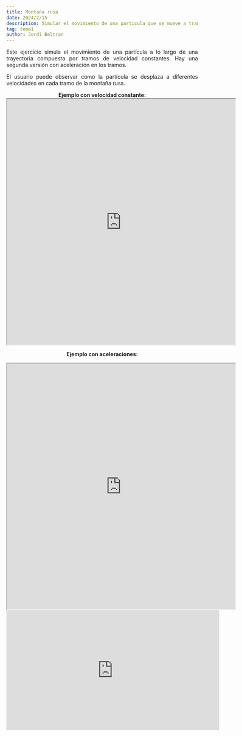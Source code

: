 ```yaml
---
title: Montaña rusa
date: 2024/2/15
description: Simular el movimiento de una particula que se mueve a tramos de velocidad
tag: tema1
author: Jordi Beltran
---
```

<div style="text-align: justify;">
Este ejercicio simula el movimiento de una partícula a lo largo de una trayectoria compuesta por tramos de velocidad constantes. Hay una segunda versión con aceleración en los tramos.

El usuario puede observar como la partícula se desplaza a diferentes velocidades en cada tramo de la montaña rusa.
</div>

<div align="center">
<b>Ejemplo con velocidad constante:</b>
<iframe src="https://editor.p5js.org/beltranj/full/yv3FGBby5" width="600" height="645"></iframe>

<br>

<b>Ejemplo con aceleraciones:</b>
<iframe src="https://editor.p5js.org/beltranj/full/b_cDN2Kr5" width="600" height="645"></iframe>

<br>

<iframe width="560" height="315" src="https://www.youtube.com/embed/NPmUbzbI0T8?si=Z6Ghf-9MEqaXVoKd" title="YouTube video player" frameborder="0" allow="accelerometer; autoplay; clipboard-write; encrypted-media; gyroscope; picture-in-picture; web-share" referrerpolicy="strict-origin-when-cross-origin" allowfullscreen></iframe>
</div>
